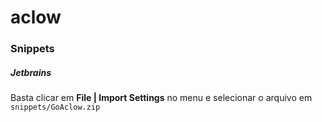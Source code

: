 # aclow

### Snippets

##### Jetbrains

Basta clicar em **File | Import Settings** no menu e selecionar o arquivo em `snippets/GoAclow.zip`